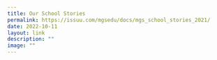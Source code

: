 ```yaml
---
title: Our School Stories
permalink: https://issuu.com/mgsedu/docs/mgs_school_stories_2021/
date: 2022-10-11
layout: link
description: ""
image: ""
---
```

